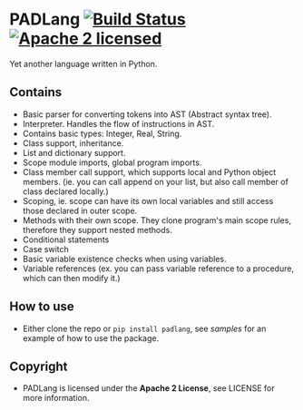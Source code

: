 # PADLang [![Build Status](https://travis-ci.org/arogan-group/padlang.svg?branch=master)](https://travis-ci.org/arogan-group/padlang) [![Apache 2 licensed](https://img.shields.io/hexpm/l/plug.svg?maxAge=2592000)](https://github.com/arogan-group/DZMLang/blob/master/LICENSE)

Yet another language written in Python.

## Contains
* Basic parser for converting tokens into AST (Abstract syntax tree).
* Interpreter. Handles the flow of instructions in AST.
* Contains basic types: Integer, Real, String.
* Class support, inheritance.
* List and dictionary support.
* Scope module imports, global program imports.
* Class member call support, which supports local and Python object members. (ie. you can call append on your list, but also call member of class declared locally.)
* Scoping, ie. scope can have its own local variables and still access those declared in outer scope.
* Methods with their own scope. They clone program's main scope rules, therefore they support nested methods.
* Conditional statements
* Case switch
* Basic variable existence checks when using variables.
* Variable references (ex. you can pass variable reference to a procedure, which can then modify it.)

## How to use
* Either clone the repo or `pip install padlang`, see *samples* for an example of how to use the package.

## Copyright
* PADLang is licensed under the **Apache 2 License**, see LICENSE for more information.
